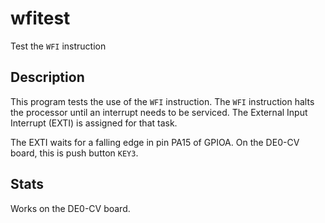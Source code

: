 # wfitest

Test the `WFI` instruction

## Description

This program tests the use of the `WFI` instruction.
The `WFI` instruction halts the processor until an
interrupt needs to be serviced. The External Input
Interrupt (EXTI) is assigned for that task.

The EXTI waits for a falling edge in pin PA15 of
GPIOA. On the DE0-CV board, this is push button
`KEY3`.


## Stats

Works on the DE0-CV board.
